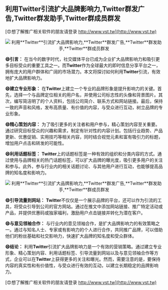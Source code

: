 ## **利用**Twitter**引流扩大品牌影响力,**Twitter**群发广告,**Twitter**群发助手,**Twitter**群成员群发**

[😍想了解推广相关软件的朋友请登录 http://www.vst.tw](http://www.vst.tw)

 <center><img src="https://vst.tw/MP4/tuiguang/png/4.png" alt="利用**Twitter**引流扩大品牌影响力,**Twitter**群发广告,**Twitter**群发助手,**Twitter**群成员群发"></center>

**😄引言：**
在当今的数字时代，社交媒体平台已成为企业扩大品牌影响力和吸引更多目标受众的重要工具之一。而**Twitter**作为全球最大的即时信息分享平台之一，拥有庞大的用户群体和广阔的市场潜力。本文将探讨如何利用**Twitter**引流，有效地扩大品牌影响力。

**😄建立专业形象：**
在**Twitter**上建立一个专业的品牌形象是提升影响力的关键。首先，选择一个与品牌定位相关的用户名，并使用公司标志性的头像和背景图片。其次，编写简洁明了的个人资料，包括公司简介、联系方式和网站链接。最后，保持一致的声音和风格，发布高质量、有价值的内容，与受众进行互动，树立品牌的专业形象。

**😄精心策划内容：**
为了吸引更多的关注者和用户参与，精心策划内容至关重要。通过研究目标受众的兴趣和需求，制定有针对性的内容计划。包括行业趋势、产品更新、优惠促销、实用技巧等相关内容，同时结合视觉元素和富有吸引力的标题，增加用户点击和转发的可能性。

**😄利用话题标签：**
**Twitter**上的话题标签是一种有效的组织和分类内容的方式。通过使用与品牌相关的热门话题标签，可以扩大品牌的曝光度，吸引更多用户的关注和参与。此外，参与行业内的相关话题讨论、与其他用户进行互动，也能够提高品牌的知名度和影响力。

 <center><img src="https://vst.tw/MP4/tuiguang/png/4.png" alt="利用**Twitter**引流扩大品牌影响力,**Twitter**群发广告,**Twitter**群发助手,**Twitter**群成员群发"></center>

**😄引导流量到网站：**
**Twitter**不仅仅是一个展示品牌的平台，还可以作为引流的工具，将受众引导到公司的官方网站。通过在推文中添加网站链接、推广特定活动或产品，并提供优惠码或独家福利，激励用户点击链接并转化为潜在客户。

**😄与意见领袖合作：**
与行业内的意见领袖合作，是扩大品牌影响力的有效策略之一。通过与知名人士、专家或有影响力的个人进行合作，共同推广品牌，可以借助他们的粉丝基础和社交影响力，快速扩大品牌的知名度和受众群体。

**😄结论：**
利用**Twitter**引流扩大品牌影响力是一个有效的营销策略。通过建立专业形象、精心策划内容、利用话题标签、引导流量到网站以及与意见领袖合作等方式，企业可以在**Twitter**上获得更多的关注和曝光。然而，需要注意的是，要保持内容的真实性和有价值性，与受众进行有效的互动，以建立长期稳定的品牌影响力。

[😍想了解推广相关软件的朋友请登录 http://www.vst.tw](http://www.vst.tw)



